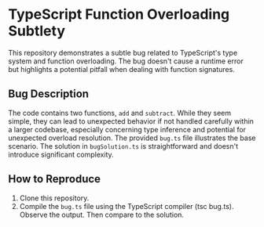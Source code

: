 # TypeScript Function Overloading Subtlety

This repository demonstrates a subtle bug related to TypeScript's type system and function overloading. The bug doesn't cause a runtime error but highlights a potential pitfall when dealing with function signatures.

## Bug Description

The code contains two functions, `add` and `subtract`. While they seem simple, they can lead to unexpected behavior if not handled carefully within a larger codebase, especially concerning type inference and potential for unexpected overload resolution.   The provided `bug.ts` file illustrates the base scenario. The solution in `bugSolution.ts` is straightforward and doesn't introduce significant complexity.

## How to Reproduce

1. Clone this repository.
2. Compile the `bug.ts` file using the TypeScript compiler (tsc bug.ts).  Observe the output.  Then compare to the solution.